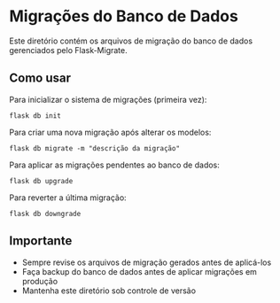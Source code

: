 # Migrações do Banco de Dados

Este diretório contém os arquivos de migração do banco de dados gerenciados pelo Flask-Migrate.

## Como usar

Para inicializar o sistema de migrações (primeira vez):
```
flask db init
```

Para criar uma nova migração após alterar os modelos:
```
flask db migrate -m "descrição da migração"
```

Para aplicar as migrações pendentes ao banco de dados:
```
flask db upgrade
```

Para reverter a última migração:
```
flask db downgrade
```

## Importante

- Sempre revise os arquivos de migração gerados antes de aplicá-los
- Faça backup do banco de dados antes de aplicar migrações em produção
- Mantenha este diretório sob controle de versão
